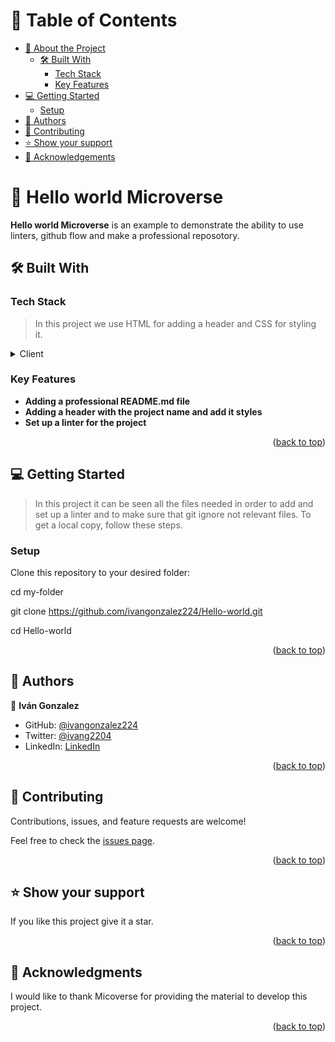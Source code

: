 <a name="readme-top"></a>

<!--
HOW TO USE:
This is an example of how you may give instructions on setting up your project locally.
Modify this file to match your project and remove sections that don't apply.
REQUIRED SECTIONS:
- Table of Contents
- About the Project
  - Built With
  - Live Demo
- Getting Started
- Authors
- Future Features
- Contributing
- Show your support
- Acknowledgements
- License
OPTIONAL SECTIONS:
- FAQ
After you're finished please remove all the comments and instructions!
-->

<!-- TABLE OF CONTENTS -->

# 📗 Table of Contents

- [📖 About the Project](#about-project)
  - [🛠 Built With](#built-with)
    - [Tech Stack](#tech-stack)
    - [Key Features](#key-features)
- [💻 Getting Started](#getting-started)
  - [Setup](#setup)
- [👥 Authors](#authors)
- [🤝 Contributing](#contributing)
- [⭐️ Show your support](#support)
- [🙏 Acknowledgements](#acknowledgements)

<!-- PROJECT DESCRIPTION -->

# 📖 Hello world Microverse <a name="about-project"></a>

**Hello world Microverse** is an example to demonstrate the ability to use linters, github flow and make a professional reposotory.

## 🛠 Built With <a name="built-with"></a>

### Tech Stack <a name="tech-stack"></a>

> In this project we use HTML for adding a header and CSS for styling it.
<details>
  <summary>Client</summary>
  <ul>
    <li><a href="https://reactjs.org/](https://developer.mozilla.org/es/docs/Web/JavaScript">Javascript</a></li>
  </ul>
</details>

<!-- Features -->

### Key Features <a name="key-features"></a>

- **Adding a professional README.md file**
- **Adding a header with the project name and add it styles**
- **Set up a linter for the project**

<p align="right">(<a href="#readme-top">back to top</a>)</p>

<!-- GETTING STARTED -->

## 💻 Getting Started <a name="getting-started"></a>

> In this project it can be seen all the files needed in order to add and set up a linter and to make sure that git ignore not relevant files.
To get a local copy, follow these steps.

### Setup

Clone this repository to your desired folder:

  cd my-folder
  
  git clone https://github.com/ivangonzalez224/Hello-world.git
  
  cd Hello-world

<p align="right">(<a href="#readme-top">back to top</a>)</p>

<!-- AUTHORS -->

## 👥 Authors <a name="authors"></a>

👤 **Iván Gonzalez**

- GitHub: [@ivangonzalez224](https://github.com/ivangonzalez224)
- Twitter: [@ivang2204](https://twitter.com/ivang2204)
- LinkedIn: [LinkedIn](https://linkedin.com/in/iván-gonzalez-robles-957491275)

<p align="right">(<a href="#readme-top">back to top</a>)</p>

<!-- CONTRIBUTING -->

## 🤝 Contributing <a name="contributing"></a>

Contributions, issues, and feature requests are welcome!

Feel free to check the [issues page](../../issues/).

<p align="right">(<a href="#readme-top">back to top</a>)</p>

<!-- SUPPORT -->

## ⭐️ Show your support <a name="support"></a>

If you like this project give it a star.

<p align="right">(<a href="#readme-top">back to top</a>)</p>

<!-- ACKNOWLEDGEMENTS -->

## 🙏 Acknowledgments <a name="acknowledgements"></a>

I would like to thank Micoverse for providing the material to develop this project.

<p align="right">(<a href="#readme-top">back to top</a>)</p>
